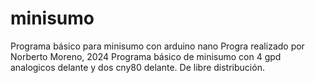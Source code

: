 # minisumo
Programa básico para minisumo con arduino nano
Progra realizado por Norberto Moreno, 2024
Programa básico de minisumo con 4 gpd analogicos delante y dos cny80 delante.
De libre distribución.
